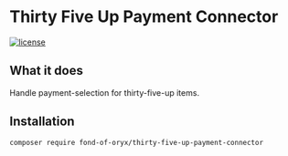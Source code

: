 # Thirty Five Up Payment Connector
[![license](https://img.shields.io/github/license/fond-of-oryx/thirty-five-up-api.svg)](https://packagist.org/packages/fond-of-oryx/thirty-five-up-payment-connector)

## What it does

Handle payment-selection for thirty-five-up items.

## Installation

```
composer require fond-of-oryx/thirty-five-up-payment-connector
```
